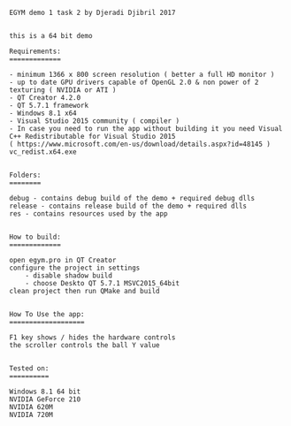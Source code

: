 
	EGYM demo 1 task 2 by Djeradi Djibril 2017


	this is a 64 bit demo

	Requirements:
	=============

	- minimum 1366 x 800 screen resolution ( better a full HD monitor )
	- up to date GPU drivers capable of OpenGL 2.0 & non power of 2 texturing ( NVIDIA or ATI )
	- QT Creator 4.2.0
	- QT 5.7.1 framework
	- Windows 8.1 x64
	- Visual Studio 2015 community ( compiler )
	- In case you need to run the app without building it you need Visual C++ Redistributable for Visual Studio 2015 
	( https://www.microsoft.com/en-us/download/details.aspx?id=48145 )
	vc_redist.x64.exe


	Folders:
	========
	
	debug - contains debug build of the demo + required debug dlls
	release - contains release build of the demo + required dlls
	res - contains resources used by the app


	How to build:
	=============
	
	open egym.pro in QT Creator
	configure the project in settings 
	    - disable shadow build
	    - choose Deskto QT 5.7.1 MSVC2015_64bit   
	clean project then run QMake and build


	How To Use the app:
	===================

	F1 key shows / hides the hardware controls
	the scroller controls the ball Y value


	Tested on:
	==========

	Windows 8.1 64 bit
	NVIDIA GeForce 210
	NVIDIA 620M
	NVIDIA 720M 
